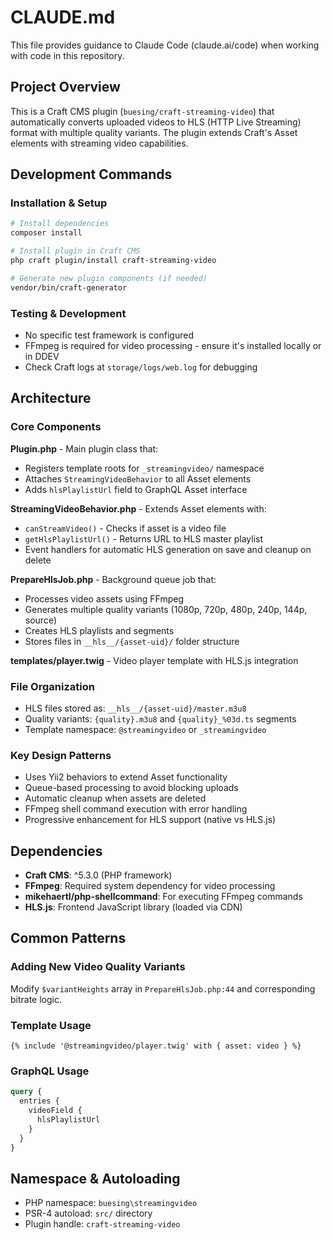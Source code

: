 # CLAUDE.md

This file provides guidance to Claude Code (claude.ai/code) when working with code in this repository.

## Project Overview

This is a Craft CMS plugin (`buesing/craft-streaming-video`) that automatically converts uploaded videos to HLS (HTTP Live Streaming) format with multiple quality variants. The plugin extends Craft's Asset elements with streaming video capabilities.

## Development Commands

### Installation & Setup
```bash
# Install dependencies
composer install

# Install plugin in Craft CMS
php craft plugin/install craft-streaming-video

# Generate new plugin components (if needed)
vendor/bin/craft-generator
```

### Testing & Development
- No specific test framework is configured
- FFmpeg is required for video processing - ensure it's installed locally or in DDEV
- Check Craft logs at `storage/logs/web.log` for debugging

## Architecture

### Core Components

**Plugin.php** - Main plugin class that:
- Registers template roots for `_streamingvideo/` namespace
- Attaches `StreamingVideoBehavior` to all Asset elements
- Adds `hlsPlaylistUrl` field to GraphQL Asset interface

**StreamingVideoBehavior.php** - Extends Asset elements with:
- `canStreamVideo()` - Checks if asset is a video file
- `getHlsPlaylistUrl()` - Returns URL to HLS master playlist
- Event handlers for automatic HLS generation on save and cleanup on delete

**PrepareHlsJob.php** - Background queue job that:
- Processes video assets using FFmpeg
- Generates multiple quality variants (1080p, 720p, 480p, 240p, 144p, source)
- Creates HLS playlists and segments
- Stores files in `__hls__/{asset-uid}/` folder structure

**templates/player.twig** - Video player template with HLS.js integration

### File Organization
- HLS files stored as: `__hls__/{asset-uid}/master.m3u8`
- Quality variants: `{quality}.m3u8` and `{quality}_%03d.ts` segments
- Template namespace: `@streamingvideo` or `_streamingvideo`

### Key Design Patterns
- Uses Yii2 behaviors to extend Asset functionality
- Queue-based processing to avoid blocking uploads
- Automatic cleanup when assets are deleted
- FFmpeg shell command execution with error handling
- Progressive enhancement for HLS support (native vs HLS.js)

## Dependencies

- **Craft CMS**: ^5.3.0 (PHP framework)
- **FFmpeg**: Required system dependency for video processing
- **mikehaertl/php-shellcommand**: For executing FFmpeg commands
- **HLS.js**: Frontend JavaScript library (loaded via CDN)

## Common Patterns

### Adding New Video Quality Variants
Modify `$variantHeights` array in `PrepareHlsJob.php:44` and corresponding bitrate logic.

### Template Usage
```twig
{% include '@streamingvideo/player.twig' with { asset: video } %}
```

### GraphQL Usage
```graphql
query {
  entries {
    videoField {
      hlsPlaylistUrl
    }
  }
}
```

## Namespace & Autoloading
- PHP namespace: `buesing\streamingvideo`
- PSR-4 autoload: `src/` directory
- Plugin handle: `craft-streaming-video`
